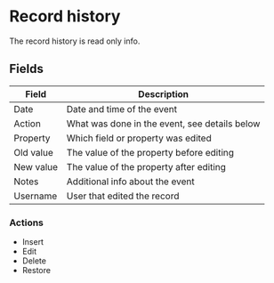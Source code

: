 # Record history

The record history is read only info.

## Fields

Field | Description
--- | ---
Date | Date and time of the event
Action | What was done in the event, see details below
Property | Which field or property was edited
Old value | The value of the property before editing
New value | The value of the property after editing
Notes | Additional info about the event
Username | User that edited the record

### Actions

- Insert
- Edit
- Delete
- Restore
